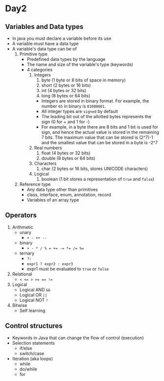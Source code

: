 # Day2

## Variables and Data types

-   In java you must declare a variable before its use
-   A variable must have a data type
-   A variable's data type can be of
    1. Primitive type
        - Predefined data types by the language
        - The name and size of the variable's type (keywords)
        - 4 categories
            1. Integers
                1. byte (1 byte or 8 bits of space in memory)
                1. short (2 bytes or 16 bits)
                1. int (4 bytes or 32 bits)
                1. long (8 bytes or 64 bits)
                - Integers are stored in binary format. For example, the number `65` in binary is `01000001`.
                - All integer types are `signed` by default
                - The leading bit out of the allotted bytes represents the sign (0 for + and 1 for -)
                - For example, in a byte there are 8 bits and 1 bit is used for sign, and hence the actual value is stored in the remaining 7 bits. The maximum value that can be stored is (2^7)-1 and the smallest value that can be stored in a byte is -2^7
            2. Real numbers
                1. float (4 bytes or 32 bits)
                1. double (8 bytes or 64 bits)
            3. Characters
                1. char (2 bytes or 16 bits, stores UNICODE characters)
            4. Logical
                1. boolean (1 bit stores a representation of `true` and `false`)
    1. Reference type
        - Any data type other than primitives
        - class, interface, enum, annotation, record
        - Variables of an array type

## Operators

1. Arithmetic
    - unary
        - `+ - ++ --`
    - binary
        - `+ - * / % = += -= *= /= %=`
    - ternary
        - `?:`
        - `expr1 ? expr2 : expr3`
        - expr1 must be evaluated to `true` or `false`
1. Relational
    - `< <= > >= == !=`
1. Logical
    - Logical AND `&&`
    - Logical OR `||`
    - Logical NOT `!`
1. Bitwise
    - Self learning

## Control structures

-   Keywords in Java that can change the flow of control (execution)
-   Selection statements
    -   if/else
    -   switch/case
-   Iteration (aka loops)
    -   while
    -   do/while
    -   for
